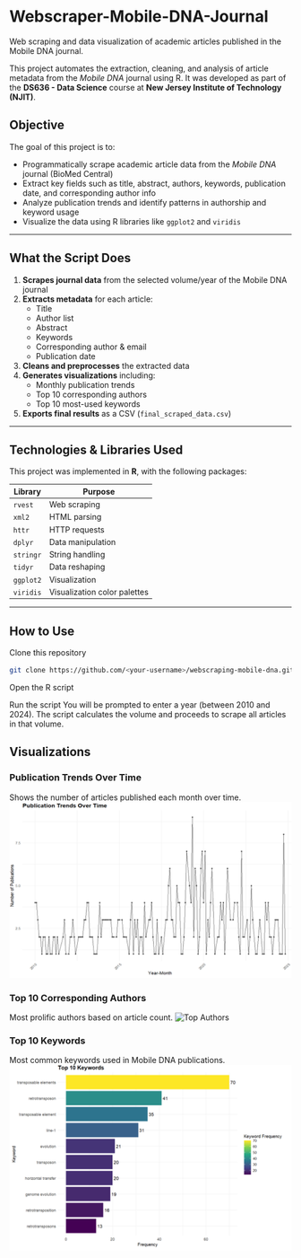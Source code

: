 # Webscraper-Mobile-DNA-Journal
Web scraping and data visualization of academic articles published in the Mobile DNA journal.

This project automates the extraction, cleaning, and analysis of article metadata from the *Mobile DNA* journal using R. It was developed as part of the **DS636 - Data Science** course at **New Jersey Institute of Technology (NJIT)**.

## Objective

The goal of this project is to:
- Programmatically scrape academic article data from the *Mobile DNA* journal (BioMed Central)
- Extract key fields such as title, abstract, authors, keywords, publication date, and corresponding author info
- Analyze publication trends and identify patterns in authorship and keyword usage
- Visualize the data using R libraries like `ggplot2` and `viridis`

---

## What the Script Does

1. **Scrapes journal data** from the selected volume/year of the Mobile DNA journal
2. **Extracts metadata** for each article:
   - Title
   - Author list
   - Abstract
   - Keywords
   - Corresponding author & email
   - Publication date
3. **Cleans and preprocesses** the extracted data
4. **Generates visualizations** including:
   - Monthly publication trends
   - Top 10 corresponding authors
   - Top 10 most-used keywords
5. **Exports final results** as a CSV (`final_scraped_data.csv`)

---

## Technologies & Libraries Used

This project was implemented in **R**, with the following packages:

| Library       | Purpose                          |
|---------------|----------------------------------|
| `rvest`       | Web scraping                     |
| `xml2`        | HTML parsing                     |
| `httr`        | HTTP requests                    |
| `dplyr`       | Data manipulation                |
| `stringr`     | String handling                  |
| `tidyr`       | Data reshaping                   |
| `ggplot2`     | Visualization                    |
| `viridis`     | Visualization color palettes     |

---

## How to Use

Clone this repository
   ```bash
   git clone https://github.com/<your-username>/webscraping-mobile-dna.git
   ```
Open the R script

Run the script
You will be prompted to enter a year (between 2010 and 2024). The script calculates the volume and proceeds to scrape all articles in that volume.

## Visualizations

### Publication Trends Over Time
Shows the number of articles published each month over time.
![Publication Trends](https://github.com/TejasW03/Webscraper-Mobile-DNA-Journal/blob/main/images/image1.PNG?raw=true)

### Top 10 Corresponding Authors
Most prolific authors based on article count.
![Top Authors]([images/top_authors.png](https://github.com/TejasW03/Webscraper-Mobile-DNA-Journal/blob/main/images/image2.PNG?raw=true))

### Top 10 Keywords
Most common keywords used in Mobile DNA publications.
![Top Keywords](https://github.com/TejasW03/Webscraper-Mobile-DNA-Journal/blob/main/images/image3.PNG?raw=true)
